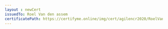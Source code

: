 ```yaml
--- 
layout : newCert 
issuedTo: Roel Van den assem 
certificatePath: https://certifyme.online/img/cert/agilencr2020/RoelVandenassem_4510c.png
--- 
```

